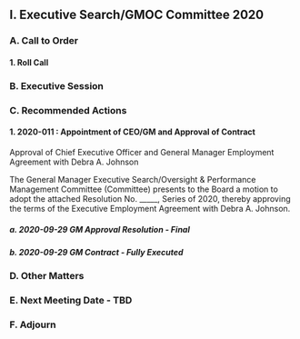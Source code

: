## I. Executive Search/GMOC Committee 2020

### A. Call to Order

#### 1. Roll Call

### B. Executive Session

### C. Recommended Actions

#### 1. 2020-011 : Appointment of CEO/GM and Approval of Contract

Approval of Chief Executive Officer and General Manager Employment Agreement with Debra A. Johnson

The General Manager Executive Search/Oversight & Performance Management Committee (Committee) presents to the Board a motion to adopt the attached Resolution No. _____, Series of 2020, thereby approving the terms of the Executive Employment Agreement with Debra A. Johnson.

##### a. 2020-09-29 GM Approval Resolution - Final

##### b. 2020-09-29 GM Contract - Fully Executed

### D. Other Matters

### E. Next Meeting Date - TBD

### F. Adjourn